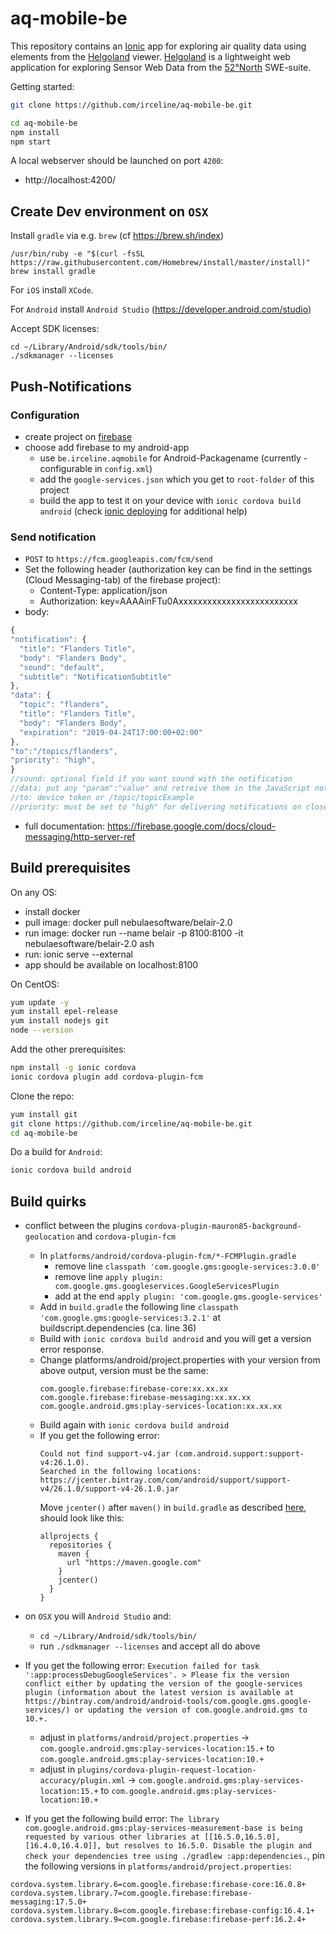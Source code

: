 # aq-mobile-be
This repository contains an [Ionic](https://ionicframework.com/getting-started) app for exploring air quality data using elements from the [Helgoland](https://github.com/52North/helgoland) viewer. [Helgoland](https://github.com/52North/helgoland) is a lightweight web application for exploring Sensor Web Data from the [52°North](https://52north.org/) SWE-suite.

Getting started:
```sh
git clone https://github.com/irceline/aq-mobile-be.git

cd aq-mobile-be
npm install
npm start
```
A local webserver should be launched on port `4200`:

* http://localhost:4200/

## Create Dev environment on `OSX`

Install `gradle` via e.g. `brew` (cf https://brew.sh/index)

```
/usr/bin/ruby -e "$(curl -fsSL https://raw.githubusercontent.com/Homebrew/install/master/install)"
brew install gradle
```
For `iOS` install `XCode`.

For `Android` install `Android Studio` (https://developer.android.com/studio)

Accept SDK licenses:
```
cd ~/Library/Android/sdk/tools/bin/
./sdkmanager --licenses
```

## Push-Notifications

### Configuration

 - create project on [firebase](https://console.firebase.google.com)
 - choose add firebase to my android-app
    - use `be.irceline.aqmobile` for Android-Packagename (currently - configurable in `config.xml`)
    - add the `google-services.json` which you get to `root-folder` of this project
    - build the app to test it on your device with `ionic cordova build android` (check [ionic deploying](https://ionicframework.com/docs/intro/deploying/) for additional help)

### Send notification

 - `POST` to `https://fcm.googleapis.com/fcm/send`
 - Set the following header (authorization key can be find in the settings (Cloud Messaging-tab) of the firebase project):
   - Content-Type: application/json
   - Authorization: key=AAAAinFTu0Axxxxxxxxxxxxxxxxxxxxxxxxx
 - body:
  ```javascript
{
  "notification": {
    "title": "Flanders Title",
    "body": "Flanders Body",
    "sound": "default",
    "subtitle": "NotificationSubtitle"
  },
  "data": {
    "topic": "flanders",
    "title": "Flanders Title",
    "body": "Flanders Body",
    "expiration": "2019-04-24T17:00:00+02:00"
  },
  "to":"/topics/flanders",
  "priority": "high",
}
//sound: optional field if you want sound with the notification
//data: put any "param":"value" and retreive them in the JavaScript notification callback (needs also the topic, title and body to use these informations internally)
//to: device token or /topic/topicExample
//priority: must be set to "high" for delivering notifications on closed iOS apps
```
 - full documentation: https://firebase.google.com/docs/cloud-messaging/http-server-ref

## Build prerequisites

On any OS:
- install docker
- pull image:
    docker pull nebulaesoftware/belair-2.0
- run image: 
    docker run --name belair -p 8100:8100 -it nebulaesoftware/belair-2.0 ash
- run:
    ionic serve --external
- app should be available on localhost:8100

On CentOS:
```sh
yum update -y
yum install epel-release
yum install nodejs git
node --version
```

Add the other prerequisites:
```sh
npm install -g ionic cordova
ionic cordova plugin add cordova-plugin-fcm
```

Clone the repo:
```sh
yum install git
git clone https://github.com/irceline/aq-mobile-be.git
cd aq-mobile-be
```
Do a build for `Android`:
```sh
ionic cordova build android
```

## Build quirks

 * conflict between the plugins `cordova-plugin-mauron85-background-geolocation` and `cordova-plugin-fcm`
    * In `platforms/android/cordova-plugin-fcm/*-FCMPlugin.gradle`
      * remove line `classpath 'com.google.gms:google-services:3.0.0'`
      * remove line `apply plugin: com.google.gms.googleservices.GoogleServicesPlugin`
      * add at the end `apply plugin: 'com.google.gms.google-services'`
    * Add in `build.gradle` the following line `classpath 'com.google.gms:google-services:3.2.1'` at buildscript.dependencies (ca. line 36)
    * Build with `ionic cordova build android` and you will get a version error response.
    * Change platforms/android/project.properties with your version from above output, version must be the same:
        ```
        com.google.firebase:firebase-core:xx.xx.xx
        com.google.firebase:firebase-messaging:xx.xx.xx
        com.google.android.gms:play-services-location:xx.xx.xx
        ```
    * Build again with `ionic cordova build android`
    * If you get the following error:
        ```
        Could not find support-v4.jar (com.android.support:support-v4:26.1.0).
        Searched in the following locations: https://jcenter.bintray.com/com/android/support/support-v4/26.1.0/support-v4-26.1.0.jar
        ```
      Move `jcenter()` after `maven()` in `build.gradle` as described [here](https://github.com/mauron85/react-native-background-geolocation/issues/216#issuecomment-405771704), should look like this:
        ```
        allprojects {
          repositories {
            maven {
              url "https://maven.google.com"
            }
            jcenter()
          }
        }
        ```

  * on `OSX` you will `Android Studio` and:
    * `cd ~/Library/Android/sdk/tools/bin/`
    * run `./sdkmanager --licenses` and accept all
     do above

  * If you get the following error: `Execution failed for task ':app:processDebugGoogleServices'. > Please fix the version conflict either by updating the version of the google-services plugin (information about the latest version is available at https://bintray.com/android/android-tools/com.google.gms.google-services/) or updating the version of com.google.android.gms to 10.+. `
    * adjust in `platforms/android/project.properties` -> `com.google.android.gms:play-services-location:15.+` to `com.google.android.gms:play-services-location:10.+`
    * adjust in `plugins/cordova-plugin-request-location-accuracy/plugin.xml` -> `com.google.android.gms:play-services-location:15.+` to `com.google.android.gms:play-services-location:10.+`
  * If you get the following build error: `The library com.google.android.gms:play-services-measurement-base is being requested by various other libraries at [[16.5.0,16.5.0], [16.4.0,16.4.0]], but resolves to 16.5.0. Disable the plugin and check your dependencies tree using ./gradlew :app:dependencies.`, pin the following versions in `platforms/android/project.properties`:

```
cordova.system.library.6=com.google.firebase:firebase-core:16.0.8+
cordova.system.library.7=com.google.firebase:firebase-messaging:17.5.0+
cordova.system.library.8=com.google.firebase:firebase-config:16.4.1+
cordova.system.library.9=com.google.firebase:firebase-perf:16.2.4+
```
